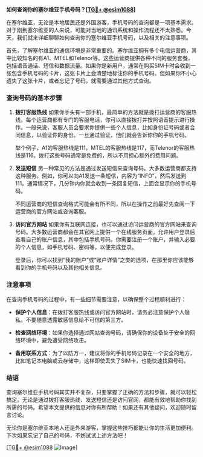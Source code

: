 **如何查询你的塞尔维亚手机号码？[[TG💪+ @esim1088](https://t.me/s/esim1088)]**

在塞尔维亚，无论是本地居民还是外国游客，手机号码的查询都是一项基本需求。对于刚到塞尔维亚的人来说，可能对当地的通讯系统和操作流程还不太熟悉。今天，我们就来详细聊聊如何查询你的塞尔维亚手机号码，以及相关的注意事项。

首先，了解塞尔维亚的通信环境是非常重要的。塞尔维亚拥有多个电信运营商，其中比较知名的有A1、MTEL和Telenor等。这些运营商提供各种不同的服务套餐，包括语音通话、短信和数据流量。如果你是新用户，通常在购买SIM卡时会收到一张包含手机号码的卡片，这张卡片上会清楚地标注你的手机号码。但如果你不小心遗失了这张卡片，或者忘记了号码，就需要通过其他方式查询。

### 查询号码的基本步骤

1. **拨打客服热线**
   如果你手头有一部手机，最简单的方法就是拨打运营商的客服热线。每个运营商都有专门的客服电话，你可以直接拨打并按照语音提示进行操作。一般来说，客服人员会要求你提供一些个人信息，比如身份证号码或者合同信息，以验证你的身份。一旦通过验证，他们就会告诉你你的手机号码。

   举个例子，A1的客服热线是111，MTEL的客服热线是117，而Telenor的客服热线是116。拨打这些号码通常是免费的，所以不用担心额外的费用问题。

2. **发送短信**
   另一种常见的方法是通过发送短信来查询号码。大多数运营商都支持这种服务。例如，你可以向A1发送一条短信，内容为“INFO”，然后发送到111。通常情况下，几分钟内你就会收到一条回复短信，上面会显示你的手机号码。

   不同运营商的短信查询格式可能会有所不同，所以在操作之前最好先查阅一下运营商的官方网站或咨询客服。

3. **访问官方网站**
   如果你有互联网连接，也可以通过访问运营商的官方网站来查询号码。大多数运营商都会在其官网上提供一个在线服务页面，允许用户登录后查看自己的账户信息，其中包括手机号码。你需要注册一个账户，并输入必要的个人信息，如手机号码、密码等，以便完成登录。

   登录后，你可以找到“我的账户”或“账户详情”之类的选项，在那里你应该能够看到你的手机号码以及其他相关信息。

### 注意事项

在查询手机号码的过程中，有一些细节需要注意，以确保整个过程顺利进行：

- **保护个人信息**：在拨打客服热线或访问官方网站时，请务必注意保护个人隐私。不要随意透露敏感信息给不可信的第三方。
  
- **检查网络环境**：如果你选择通过网站查询号码，请确保你的设备处于安全的网络环境中，避免遭受网络攻击。

- **备用联系方式**：为了以防万一，建议将你的手机号码记录在一个安全的地方，比如笔记本电脑或云存储中，这样即使丢失了SIM卡，也能快速找回号码。

### 结语

查询塞尔维亚手机号码其实并不复杂，只要掌握了正确的方法和步骤，就可以轻松搞定。无论是通过拨打客服热线、发送短信还是访问官网，都能有效地帮助你找到所需的号码。希望本文提供的信息对你有所帮助！如果还有其他疑问，欢迎随时留言讨论。

无论你是塞尔维亚本地人还是外来游客，掌握这些技巧都能让你的生活更加便利。下次如果忘记了自己的号码，不妨试试上述方法吧！

[[TG💪+ @esim1088](https://t.me/s/esim1088) ![Image](https://i.postimg.cc/4NQfJmqS/Snipaste-2025-05-13-00-14-12.png)]